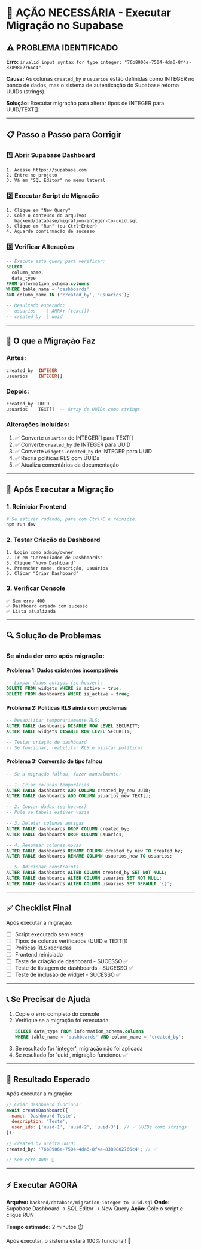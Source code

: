 # 🔧 AÇÃO NECESSÁRIA - Executar Migração no Supabase

## ⚠️ PROBLEMA IDENTIFICADO

**Erro:** `invalid input syntax for type integer: "76b8906e-7504-4da6-8f4a-8389802766c4"`

**Causa:** As colunas `created_by` e `usuarios` estão definidas como INTEGER no banco de dados, mas o sistema de autenticação do Supabase retorna UUIDs (strings).

**Solução:** Executar migração para alterar tipos de INTEGER para UUID/TEXT[].

---

## 📋 Passo a Passo para Corrigir

### 1️⃣ Abrir Supabase Dashboard

```
1. Acesse https://supabase.com
2. Entre no projeto
3. Vá em "SQL Editor" no menu lateral
```

### 2️⃣ Executar Script de Migração

```
1. Clique em "New Query"
2. Cole o conteúdo do arquivo:
   backend/database/migration-integer-to-uuid.sql
3. Clique em "Run" (ou Ctrl+Enter)
4. Aguarde confirmação de sucesso
```

### 3️⃣ Verificar Alterações

```sql
-- Execute esta query para verificar:
SELECT
  column_name,
  data_type
FROM information_schema.columns
WHERE table_name = 'dashboards'
AND column_name IN ('created_by', 'usuarios');

-- Resultado esperado:
-- usuarios    | ARRAY (text[])
-- created_by  | uuid
```

---

## 📝 O que a Migração Faz

### Antes:

```sql
created_by  INTEGER
usuarios    INTEGER[]
```

### Depois:

```sql
created_by  UUID
usuarios    TEXT[]  -- Array de UUIDs como strings
```

### Alterações incluídas:

1. ✅ Converte `usuarios` de INTEGER[] para TEXT[]
2. ✅ Converte `created_by` de INTEGER para UUID
3. ✅ Converte `widgets.created_by` de INTEGER para UUID
4. ✅ Recria políticas RLS com UUIDs
5. ✅ Atualiza comentários da documentação

---

## 🚀 Após Executar a Migração

### 1. Reiniciar Frontend

```bash
# Se estiver rodando, pare com Ctrl+C e reinicie:
npm run dev
```

### 2. Testar Criação de Dashboard

```
1. Login como admin/owner
2. Ir em "Gerenciador de Dashboards"
3. Clique "Novo Dashboard"
4. Preencher nome, descrição, usuários
5. Clicar "Criar Dashboard"
```

### 3. Verificar Console

```
✅ Sem erro 400
✅ Dashboard criado com sucesso
✅ Lista atualizada
```

---

## 🔍 Solução de Problemas

### Se ainda der erro após migração:

#### Problema 1: Dados existentes incompatíveis

```sql
-- Limpar dados antigos (se houver):
DELETE FROM widgets WHERE is_active = true;
DELETE FROM dashboards WHERE is_active = true;
```

#### Problema 2: Políticas RLS ainda com problemas

```sql
-- Desabilitar temporariamente RLS:
ALTER TABLE dashboards DISABLE ROW LEVEL SECURITY;
ALTER TABLE widgets DISABLE ROW LEVEL SECURITY;

-- Testar criação de dashboard
-- Se funcionar, reabilitar RLS e ajustar políticas
```

#### Problema 3: Conversão de tipo falhou

```sql
-- Se a migração falhou, fazer manualmente:

-- 1. Criar colunas temporárias
ALTER TABLE dashboards ADD COLUMN created_by_new UUID;
ALTER TABLE dashboards ADD COLUMN usuarios_new TEXT[];

-- 2. Copiar dados (se houver)
-- Pule se tabela estiver vazia

-- 3. Deletar colunas antigas
ALTER TABLE dashboards DROP COLUMN created_by;
ALTER TABLE dashboards DROP COLUMN usuarios;

-- 4. Renomear colunas novas
ALTER TABLE dashboards RENAME COLUMN created_by_new TO created_by;
ALTER TABLE dashboards RENAME COLUMN usuarios_new TO usuarios;

-- 5. Adicionar constraints
ALTER TABLE dashboards ALTER COLUMN created_by SET NOT NULL;
ALTER TABLE dashboards ALTER COLUMN usuarios SET NOT NULL;
ALTER TABLE dashboards ALTER COLUMN usuarios SET DEFAULT '{}';
```

---

## ✅ Checklist Final

Após executar a migração:

- [ ] Script executado sem erros
- [ ] Tipos de colunas verificados (UUID e TEXT[])
- [ ] Políticas RLS recriadas
- [ ] Frontend reiniciado
- [ ] Teste de criação de dashboard - SUCESSO ✅
- [ ] Teste de listagem de dashboards - SUCESSO ✅
- [ ] Teste de inclusão de widget - SUCESSO ✅

---

## 📞 Se Precisar de Ajuda

1. Copie o erro completo do console
2. Verifique se a migração foi executada:
   ```sql
   SELECT data_type FROM information_schema.columns
   WHERE table_name = 'dashboards' AND column_name = 'created_by';
   ```
3. Se resultado for 'integer', migração não foi aplicada
4. Se resultado for 'uuid', migração funcionou ✅

---

## 🎯 Resultado Esperado

Após executar a migração:

```javascript
// Criar dashboard funciona:
await createDashboard({
  name: 'Dashboard Teste',
  description: 'Teste',
  user_ids: ['uuid-1', 'uuid-2', 'uuid-3'], // ✅ UUIDs como strings
});

// created_by aceita UUID:
created_by: '76b8906e-7504-4da6-8f4a-8389802766c4'; // ✅

// Sem erro 400! 🎉
```

---

## ⚡ Executar AGORA

**Arquivo:** `backend/database/migration-integer-to-uuid.sql`
**Onde:** Supabase Dashboard → SQL Editor → New Query
**Ação:** Cole o script e clique RUN

**Tempo estimado:** 2 minutos ⏱️

Após executar, o sistema estará 100% funcional! 🚀
